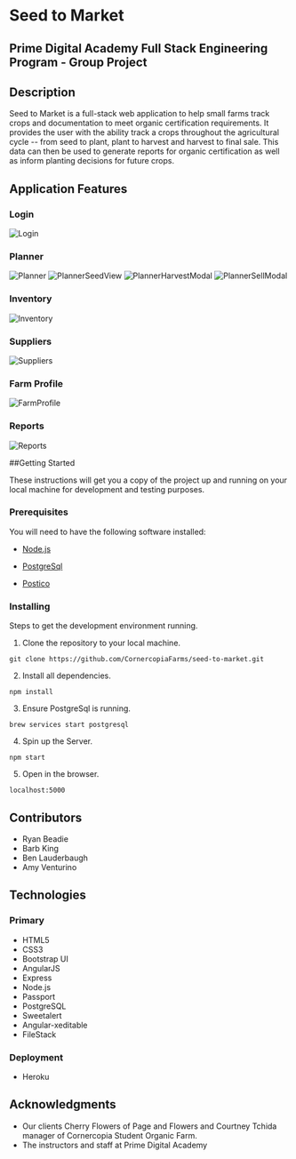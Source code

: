 # Seed to Market
## Prime Digital Academy Full Stack Engineering Program - Group Project

## Description

Seed to Market is a full-stack web application to help small farms track crops and documentation to meet organic certification requirements.  It provides the user with the ability track a crops throughout the agricultural cycle -- from seed to plant, plant to harvest and harvest to final sale.  This data can then be used to generate reports for organic certification as well as inform planting decisions for future crops.

## Application Features
### Login
![Login](screenshots/Login.png)
### Planner
![Planner](screenshots/Planner.png)
![PlannerSeedView](screenshots/PlannerSeedView.png)
![PlannerHarvestModal](screenshots/PlannerHarvestModal.png)
![PlannerSellModal](screenshots/PlannerSellModal.png)
### Inventory
![Inventory](screenshots/Inventory.png)
### Suppliers
![Suppliers](screenshots/Suppliers.png)
### Farm Profile
![FarmProfile](screenshots/FarmProfile.png)
### Reports
![Reports](screenshots/Reports.png)

##Getting Started

These instructions will get you a copy of the project up and running on your local machine for development and testing purposes.

### Prerequisites
You will need to have the following software installed:
* [Node.js](https://nodejs.org/en/)

* [PostgreSql](https://launchschool.com/blog/how-to-install-postgresql-on-a-mac)

* [Postico](https://eggerapps.at/postico/)

### Installing

Steps to get the development environment running.
1. Clone the repository to your local machine.
```
git clone https://github.com/CornercopiaFarms/seed-to-market.git
```
2. Install all dependencies.
```
npm install
```
3. Ensure PostgreSql is running.
```
brew services start postgresql
```
4. Spin up the Server.
```
npm start
```
5. Open in the browser.
```
localhost:5000
```

## Contributors
* Ryan Beadie
* Barb King
* Ben Lauderbaugh
* Amy Venturino

## Technologies
### Primary
* HTML5
* CSS3
* Bootstrap UI
* AngularJS
* Express
* Node.js
* Passport
* PostgreSQL
* Sweetalert
* Angular-xeditable
* FileStack
### Deployment
* Heroku

## Acknowledgments
* Our clients Cherry Flowers of Page and Flowers and Courtney Tchida manager of Cornercopia Student Organic Farm.
* The instructors and staff at Prime Digital Academy
